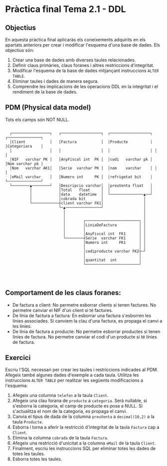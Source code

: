 # Pràctica final Tema 2.1 - DDL

## Objectius

En aquesta pràctica final aplicaràs els coneixements adquirits en els apartats anteriors per crear i modificar l'esquema d'una base de dades. Els objectius són:
1. Crear una base de dades amb diverses taules relacionades.
2. Definir claus primàries, claus foranes i altres restriccions d'integritat.
3. Modificar l'esquema de la base de dades mitjançant instruccions `ALTER TABLE`.
4. Eliminar taules i dades de manera segura.
5. Comprendre les implicacions de les operacions DDL en la integritat i el rendiment de la base de dades.


## PDM (Physical data model)

Tots els camps són NOT NULL.

```text
                                                                                      
  ┌─────────────────┐   ┌──────────────────┐  ┌──────────────────┐ ┌───────────────┐  
  │Client           │   │Factura           │  │Producte          │ │Categoriara    │  
  │                 │   │                  │  │                  │ │               │  
  │NIF   varchar PK │   │AnyFiscal int  PK │  │codi   varchar pk │ │Nom varchar pk │  
  │Nom   varchar AK1│   │Serie  varchar PK │  │nom    varchar    │ │               │  
  │eMail varchar    │   │Numero int     PK │  │refrigetat bit    │ └───────────────┘  
  └────────▲────────┘   │Descripcio varchar│  │preuVenta float   │                    
           │            │Total   float     │  │                  │                    
           │            │data    datetime  │  └───────────────▲──┘                    
           │            │cobrada bit       │                  │                       
           └────────────┼client varchar FK1│                  │                       
                        └─▲────────────────┘                  │                       
                          │                                   │                       
                          │                                   │                       
                          │        ┌────────────────────────┐ │                       
                          │        │LiniaDeFactura          │ │                       
                          │        │                        │ │                       
                          │        │AnyFiscal int  FK1      │ │                       
                          └────────┼Serie  varchar FK1      │ │                       
                                   │Numero int     FK1      │ │                       
                                   │                        │ │                       
                                   │codiproducte varchar FK2┼─┘                       
                                   │                        │                         
                                   │quantitat  int          │                         
                                   └────────────────────────┘                         
                                                                                      
                                                                                        
                                                                  
```

## Comportament de les claus foranes:

* De factura a client: No permetre esborrar clients si tenen factures. No permetre canviar el NIF d'un client si té factures.
* De línia de factura a factura: En esborrar una factura s'esborren les línies associades. Si canviem la clau d'una factura, es propaga el canvi a les línies.
* De línia de factura a producte: No permetre esborrar productes si tenen línies de factura. No permetre canviar el codi d'un producte si té línies de factura.

## Exercici

Escriu l'SQL necessari per crear les taules i restriccions indicades al PDM. Afegeix també algunes dades d'exemple a cada taula.
Utilitza les instruccions `ALTER TABLE` per realitzar les següents modificacions a l'esquema:
1. Afegeix una columna `telefon` a la taula `Client`.
2. Afegeix una clau forana de `producte` a `categoria`. Serà nullable, si s'esborra la categoria, el camp de producte es posa a NULL. Si s'actualitza el nom de la categoria, es propaga el canvi.
3. Canvia el tipus de dada de la columna `preuVenta` a `decimal(10,2)` a la taula `Producte`.
4. Esborra i torna a aferir la restricció d'integritat de la taula `Factura` cap a `Client`.
5. Elimina la columna `cobrada` de la taula `Factura`.
6. Afegeix una restricció d'unicitat a la columna `eMail` de la taula `Client`.
7. Finalment, escriu les instruccions SQL per eliminar totes les dades de totes les taules.
8. Esborra totes les taules.
